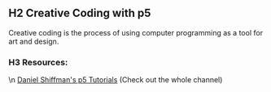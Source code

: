 ## H2 Creative Coding with p5

Creative coding is the process of using computer programming as a tool for art and design.

### H3 Resources:
\n
[Daniel Shiffman's p5 Tutorials](https://www.youtube.com/user/shiffman/playlists?sort=dd&view=50&shelf_id=14) (Check out the whole channel)
